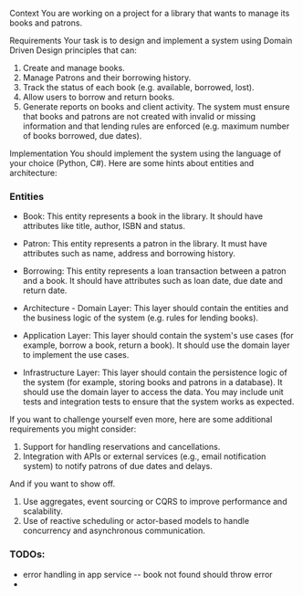 Context
You are working on a project for a library that wants to manage its books and patrons. 

Requirements
Your task is to design and implement a system using Domain Driven Design principles that can: 
1. Create and manage books. 
2. Manage Patrons and their borrowing history. 
3. Track the status of each book (e.g. available, borrowed, lost). 
4. Allow users to borrow and return books. 
5. Generate reports on books and client activity. The system must ensure that books and patrons are not created with invalid or missing information and that lending rules are enforced (e.g. maximum number of books borrowed, due dates). 

Implementation You should implement the system using the language of your choice (Python, C#). Here are some hints about entities and architecture: 

### Entities 
- Book: This entity represents a book in the library. 
It should have attributes like title, author, ISBN and status.
- Patron: This entity represents a patron in the library. 
It must have attributes such as name, address and borrowing history. 
- Borrowing: This entity represents a loan transaction between a patron and a book. 
It should have attributes such as loan date, due date and return date. 

- Architecture - Domain Layer: This layer should contain the entities and the business logic of the system (e.g. rules for lending books). 
- Application Layer: This layer should contain the system's use cases (for example, borrow a book, return a book). It should use the domain layer to implement the use cases. 
- Infrastructure Layer: This layer should contain the persistence logic of the system (for example, storing books and patrons in a database). It should use the domain layer to access the data. You may include unit tests and integration tests to ensure that the system works as expected.

If you want to challenge yourself even more, here are some additional requirements you might consider: 
1. Support for handling reservations and cancellations. 
2. Integration with APIs or external services (e.g., email notification system) to notify patrons of due dates and delays. 

And if you want to show off. 
1. Use aggregates, event sourcing or CQRS to improve performance and scalability. 
2. Use of reactive scheduling or actor-based models to handle concurrency and asynchronous communication.

### TODOs:
* error handling in app service -- book not found should throw error
* 